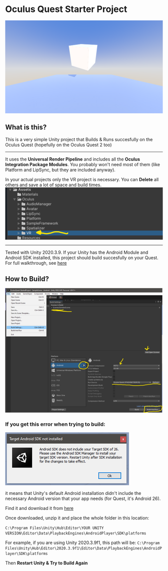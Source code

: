 # Oculus Quest Starter Project
 
![](../img/success.png)

 ## What is this?
 This is a very simple Unity project that Builds & Runs succesfully on the Oculus Quest (hopefully on the Oculus Quest 2 too)  
 
 ---
 
 It uses the **Universal Render Pipeline** and includes all the **Oculus Integration Package Modules**.
 You probably won't need most of them (like Platform and LipSync, but they are included anyway).  
 
 In your actual projects only the VR project is necessary. You can **Delete** all others and save a lot of space and build times.
 ![](../img/keep.png)
 
 --- 
 
 Tested with Unity 2020.3.9. 
 If your Unity has the Android Module and Android SDK installed, this project should build succesfully on your Quest.
 For full walkthrough, see [here](https://developer.oculus.com/documentation/unity/unity-gs-overview/
)

## How to Build?

![](../img/build.png)

### If you get this error when trying to build:  

![](../img/SDK-Not-Found.png)

it means that Unity's default Android installation didn't include the necessary Android version that your app needs (for Quest, it's Android 26).  

Find it and download it from [here](https://androidsdkmanager.azurewebsites.net/SDKPlatform)  

Once downloaded, unzip it and place the whole folder in this location:

`C:\Program Files\Unity\Hub\Editor\YOUR UNITY VERSION\Editor\Data\PlaybackEngines\AndroidPlayer\SDK\platforms`

For example, if you are using Unity 2020.3.9f1, this path will be:
`C:\Program Files\Unity\Hub\Editor\2020.3.9f1\Editor\Data\PlaybackEngines\AndroidPlayer\SDK\platforms`

Then **Restart Unity & Try to Build Again**
